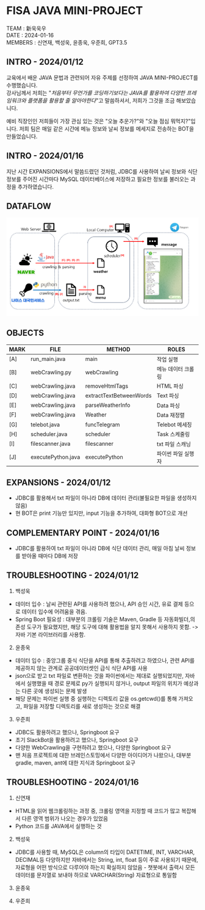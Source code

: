 # FISA JAVA MINI-PROJECT 

TEAM : 新욱욱우  
DATE : 2024-01-16        
MEMBERS : 신연재, 백성욱, 윤종욱, 우준희, GPT3.5


## INTRO - 2024/01/12
교육에서 배운 JAVA 문법과 관련되어 자유 주제를 선정하여 JAVA MINI-PROJECT를 수행했습니다.  
강사님께서 저희는 "*처음부터 무언가를 코딩하기보다는 JAVA를 활용하여 다양한 프레임워크와 플랫폼을 활용할 줄 알아야한다*"고 말씀하셔서,
저희가 그것을 조금 해보았습니다.

예비 직장인인 저희들이 가장 관심 있는 것은 "오늘 추운가?"와 "오늘 점심 뭐먹지?"입니다. 저희 팀은 매일 같은 시간에 메뉴 정보와 날씨 정보를 메세지로 전송하는 BOT을 만들었습니다.

## INTRO - 2024/01/16
지난 시간 EXPANSIONS에서 말씀드렸던 것처럼, JDBC를 사용하여 날씨 정보와 식단 정보를 주어진 시간마다 MySQL 데이터베이스에 저장하고 필요한 정보를 불러오는 과정을 추가하였습니다.

## DATAFLOW  

![dataflow](./image/dataflow_edit_edit_edit.png)

## OBJECTS

|MARK|FILE|METHOD|ROLES|
|--|--|--|--|
|[A]|run_main.java|main|작업 실행|
|[B]|webCrawling.py|webCrawling|메뉴 데이터 크롤링|
|[C]|webCrawling.java|removeHtmlTags|HTML 파싱|
|[D]|webCrawling.java|extractTextBetweenWords|Text 파싱|
|[E]|webCrawling.java|parseWeatherInfo|Data 파싱|
|[F]|webCrawling.java|Weather|Data 재정렬|
|[G]|telebot.java|funcTelegram|Telebot 메세징|
|[H]|scheduler.java|scheduler|Task 스케줄링|
|[I]|filescanner.java|filescanner|txt 파일 스캐닝|
|[J]|executePython.java|executePython|파이썬 파일 실행자|


## EXPANSIONS - 2024/01/12
- JDBC를 활용해서 txt 파일이 아니라 DB에 데이터 관리(불필요한 파일을 생성하지 않음)
- 현 BOT은 print 기능만 있지만, input 기능을 추가하여, 대화형 BOT으로 개선

## COMPLEMENTARY POINT - 2024/01/16
- JDBC를 활용하여 txt 파일이 아니라 DB에 식단 데이터 관리, 매일 아침 날씨 정보를 받아올 때마다 DB에 저장 

## TROUBLESHOOTING - 2024/01/12
1. 백성욱
- 데이터 입수 : 날씨 관련된 API를 사용하려 했으나, API 승인 시간, 유료 결제 등으로 데이터 입수에 어려움을 겪음.
- Spring Boot 필요성 : 대부분의 크롤링 기술은 Maven, Gradle 등 자동화빌더,의존성 도구가 필요했지만, 해당 도구에 대해 활용법을 알지 못해서 사용하지 못함. -> 자바 기본 라이브러리를 사용함.

2. 윤종욱
- 데이터 입수 : 중앙그룹 중식 식단을 API를 통해 추출하려고 하였으나, 관련 API를 제공하지 않는 관계로 공공데이터셋인 급식 식단 API를 사용
- json으로 받고 txt 파일로 변환하는 것을 파이썬에서는 제대로 실행되었지만, 자바에서 실행했을 때 경로 문제로 py가 실행되지 않거나, output 파일의 위치가 예상과는 다른 곳에 생성되는 문제 발생
- 해당 문제는 파이썬 실행 중 실행하는 디렉토리 값을 os.getcwd()를 통해 가져오고, 파일을 저장할 디렉토리를 새로 생성하는 것으로 해결

3. 우준희
- JDBC도 활용하려고 했으나, Springboot 요구
- 초기 SlackBot을 활용하려고 했으나, Springboot 요구
- 다양한 WebCrawling을 구현하려고 했으나, 다양한 Springboot 요구
- 맨 처음 프로젝트에 대한 브레인스토밍에서 다양한 아이디어가 나왔으나, 대부분 gradle, maven, ant에 대한 지식과 Springboot 요구
  
<!--  
처음에 날씨 관련 API를 사용하여 했으나, 기상청 API는 담당자의 승인 시간이 필요하고, 네이버와 카카오는 API를 제공하지 않으며, 그 외의 날씨예보를 전해주는 기관은 API를 유료로 제공하는 등 API에 대한 접근성이 좋지 않았음.
이에 Naver에 "오늘 날씨"를 검색했을 때 나오는 정보를 Crawling하여, 필요한 텍스트 정보를 뽑아내어 사용자에게 당일 날씨에 대한 정보를 제공하기로 함.
처음에 html로 작성된 모든 텍스트 정보를 긁어온 다음, <>로 둘러쌓인 태그를 정규식을 사용해 제거해였고, 특정 단어들 사이에 존재하는 핵심 정보를 가져와 보기 좋은 String 형식으로 변환함.
위의 모든 과정은 WeatherCrawling.java에 작성하였으며, 해당 파일의 Weather() 함수를 사용하게 된다면 최종적으로 사용자에게 보여줄 형식의 날씨 정보만 return하는 형식으로 구성함.
대부분은 크롤링을 Spring framework를 사용하여 진행하였지만, Maven, Gradle등의 개념이 부족하여 흔히 하는 방식으로 진행하지 못한게 어려웠음.-->


<!--  
<식단 관련>
처음 목표는 중앙그룹 중식 식단을 API를 통해 추출하려고 하였으나, 관련 API를 제공하지 않는 관계로 공공데이터셋인 급식 식단 API를 사용하게 되었다.
이번 주의 식단을 json으로 받고 txt 파일로 변환하는 것을 파이썬에서는 제대로 실행되었지만, 자바에서 실행했을 때 경로 문제로 py가 실행되지 않거나, output 파일의 위치가 예상과는 다른 곳에 생성되는 문제가 있었다.
해당 문제는 파이썬 실행 중 실행하는 디렉토리 값을 os.getcwd()를 통해 가져오고, 파일을 저장할 디렉토리를 새로 생성하는 것으로 해결할 수 있었다. -->

## TROUBLESHOOTING - 2024/01/16

1. 신연재
- HTML을 읽어 웹크롤링하는 과정 중, 크롤링 영역을 지정할 때 코드가 많고 복잡해서 다른 영역 범위가 나오는 경우가 있었음
- Python 코드를 JAVA에서 실행하는 것 

2. 백성욱
- JDBC를 사용할 때, MySQL은 column의 타입이 DATETIME, INT, VARCHAR, DECIMAL등 다양하지만 자바에서는 String, int, float 등이 주로 사용되기 때문에, 자료형을 어떤 방식으로 다루어야 하는지 확실하지 않았음 - 챗봇에서 출력시 모든 데이터를 문자열로 보내야 하므로 VARCHAR(String) 자료형으로 통일함
  
3. 윤종욱

4. 우준희



